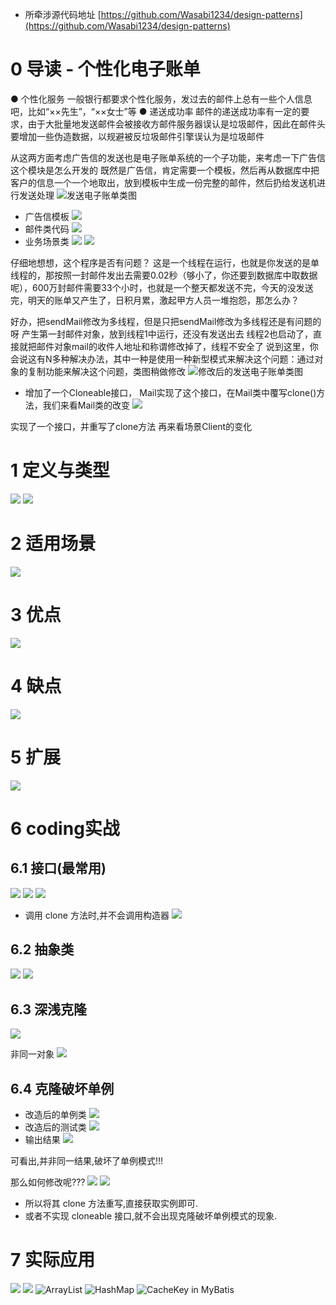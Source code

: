 - 所牵涉源代码地址
    [https://github.com/Wasabi1234/design-patterns](https://github.com/Wasabi1234/design-patterns)

# 0 导读 - 个性化电子账单
● 个性化服务
一般银行都要求个性化服务，发过去的邮件上总有一些个人信息吧，比如“××先生”，“××女士”等
● 递送成功率
邮件的递送成功率有一定的要求，由于大批量地发送邮件会被接收方邮件服务器误认是垃圾邮件，因此在邮件头要增加一些伪造数据，以规避被反垃圾邮件引擎误认为是垃圾邮件

从这两方面考虑广告信的发送也是电子账单系统的一个子功能，来考虑一下广告信这个模块是怎么开发的
既然是广告信，肯定需要一个模板，然后再从数据库中把客户的信息一个一个地取出，放到模板中生成一份完整的邮件，然后扔给发送机进行发送处理
![发送电子账单类图
](https://upload-images.jianshu.io/upload_images/4685968-447b7ebeff479656.png?imageMogr2/auto-orient/strip%7CimageView2/2/w/1240)
- 广告信模板
![](https://upload-images.jianshu.io/upload_images/4685968-350b2ca5c462b647.png?imageMogr2/auto-orient/strip%7CimageView2/2/w/1240)
- 邮件类代码
![](https://upload-images.jianshu.io/upload_images/4685968-957e1ad1b6914365.png?imageMogr2/auto-orient/strip%7CimageView2/2/w/1240)
- 业务场景类
![](https://upload-images.jianshu.io/upload_images/4685968-2753371b0545e806.png?imageMogr2/auto-orient/strip%7CimageView2/2/w/1240)
![](https://upload-images.jianshu.io/upload_images/4685968-0c1ee4237679e8be.png?imageMogr2/auto-orient/strip%7CimageView2/2/w/1240)

仔细地想想，这个程序是否有问题？
这是一个线程在运行，也就是你发送的是单线程的，那按照一封邮件发出去需要0.02秒（够小了，你还要到数据库中取数据呢），600万封邮件需要33个小时，也就是一个整天都发送不完，今天的没发送完，明天的账单又产生了，日积月累，激起甲方人员一堆抱怨，那怎么办？

好办，把sendMail修改为多线程，但是只把sendMail修改为多线程还是有问题的呀
产生第一封邮件对象，放到线程1中运行，还没有发送出去
线程2也启动了，直接就把邮件对象mail的收件人地址和称谓修改掉了，线程不安全了
说到这里，你会说这有N多种解决办法，其中一种是使用一种新型模式来解决这个问题：通过对象的复制功能来解决这个问题，类图稍做修改
![修改后的发送电子账单类图](https://upload-images.jianshu.io/upload_images/4685968-078fcfbb581d6fac.png?imageMogr2/auto-orient/strip%7CimageView2/2/w/1240)
- 增加了一个Cloneable接口， Mail实现了这个接口，在Mail类中覆写clone()方法，我们来看Mail类的改变
![](https://upload-images.jianshu.io/upload_images/4685968-b83c08014f4c44de.png?imageMogr2/auto-orient/strip%7CimageView2/2/w/1240)

实现了一个接口，并重写了clone方法
再来看场景Client的变化


# 1 定义与类型
![](https://upload-images.jianshu.io/upload_images/4685968-a1d38f3378acf4b0.png?imageMogr2/auto-orient/strip%7CimageView2/2/w/1240)
![](https://upload-images.jianshu.io/upload_images/4685968-162621f0d296a28b.png?imageMogr2/auto-orient/strip%7CimageView2/2/w/1240)

# 2 适用场景
![](https://upload-images.jianshu.io/upload_images/4685968-48304acb4116a310.png?imageMogr2/auto-orient/strip%7CimageView2/2/w/1240)

# 3 优点
![](https://upload-images.jianshu.io/upload_images/4685968-c2bd39669d2830f0.png?imageMogr2/auto-orient/strip%7CimageView2/2/w/1240)

# 4 缺点
![](https://upload-images.jianshu.io/upload_images/4685968-5520e35128ed510d.png?imageMogr2/auto-orient/strip%7CimageView2/2/w/1240)

# 5 扩展
![](https://upload-images.jianshu.io/upload_images/4685968-841a9228371131a2.png?imageMogr2/auto-orient/strip%7CimageView2/2/w/1240)

# 6 coding实战
## 6.1 接口(最常用)
![](https://upload-images.jianshu.io/upload_images/4685968-4a1ffb97fe8f3a97.png?imageMogr2/auto-orient/strip%7CimageView2/2/w/1240)
![](https://upload-images.jianshu.io/upload_images/4685968-056d66f338dcce84.png?imageMogr2/auto-orient/strip%7CimageView2/2/w/1240)
![](https://upload-images.jianshu.io/upload_images/4685968-758b95a3fa52022a.png?imageMogr2/auto-orient/strip%7CimageView2/2/w/1240)
- 调用 clone 方法时,并不会调用构造器
![](https://upload-images.jianshu.io/upload_images/4685968-94a22f63277ca720.png?imageMogr2/auto-orient/strip%7CimageView2/2/w/1240)

## 6.2 抽象类
![](https://upload-images.jianshu.io/upload_images/4685968-89384e7eb3307b71.png?imageMogr2/auto-orient/strip%7CimageView2/2/w/1240)
![](https://upload-images.jianshu.io/upload_images/4685968-97dda17ff925f939.png?imageMogr2/auto-orient/strip%7CimageView2/2/w/1240)

##  6.3 深浅克隆
![](https://upload-images.jianshu.io/upload_images/4685968-763bfc87be0c74dc.png?imageMogr2/auto-orient/strip%7CimageView2/2/w/1240)

非同一对象
![](https://upload-images.jianshu.io/upload_images/4685968-05237b47a456f728.png?imageMogr2/auto-orient/strip%7CimageView2/2/w/1240)

## 6.4 克隆破坏单例
- 改造后的单例类
![](https://upload-images.jianshu.io/upload_images/4685968-0f2331a565dd0020.png?imageMogr2/auto-orient/strip%7CimageView2/2/w/1240)
- 改造后的测试类
![](https://upload-images.jianshu.io/upload_images/4685968-1a987e4fe0e8ccec.png?imageMogr2/auto-orient/strip%7CimageView2/2/w/1240)
- 输出结果
![](https://upload-images.jianshu.io/upload_images/4685968-ca45c4361948ff50.png?imageMogr2/auto-orient/strip%7CimageView2/2/w/1240)

可看出,并非同一结果,破坏了单例模式!!!

那么如何修改呢???
![](https://upload-images.jianshu.io/upload_images/4685968-c77da0751c73f8c6.png?imageMogr2/auto-orient/strip%7CimageView2/2/w/1240)
![](https://upload-images.jianshu.io/upload_images/4685968-c870b6dec26266e3.png?imageMogr2/auto-orient/strip%7CimageView2/2/w/1240)

- 所以将其 clone 方法重写,直接获取实例即可.
- 或者不实现 cloneable 接口,就不会出现克隆破坏单例模式的现象.

# 7 实际应用
![](https://upload-images.jianshu.io/upload_images/4685968-3a085cc24a8df399.png?imageMogr2/auto-orient/strip%7CimageView2/2/w/1240)
![](https://upload-images.jianshu.io/upload_images/4685968-11755d686ccab05b.png?imageMogr2/auto-orient/strip%7CimageView2/2/w/1240)
![ArrayList](https://upload-images.jianshu.io/upload_images/4685968-e7eb3c8f98e5bc1f.png?imageMogr2/auto-orient/strip%7CimageView2/2/w/1240)
![HashMap](https://upload-images.jianshu.io/upload_images/4685968-72510c2d11881a7f.png?imageMogr2/auto-orient/strip%7CimageView2/2/w/1240)
![CacheKey in MyBatis](https://upload-images.jianshu.io/upload_images/4685968-08c9a9611ffac002.png?imageMogr2/auto-orient/strip%7CimageView2/2/w/1240)